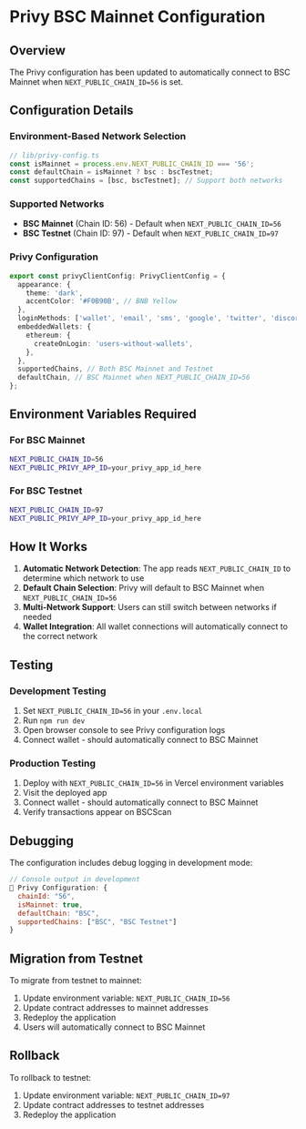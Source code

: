 # Privy BSC Mainnet Configuration

## Overview

The Privy configuration has been updated to automatically connect to BSC Mainnet when `NEXT_PUBLIC_CHAIN_ID=56` is set.

## Configuration Details

### Environment-Based Network Selection

```typescript
// lib/privy-config.ts
const isMainnet = process.env.NEXT_PUBLIC_CHAIN_ID === '56';
const defaultChain = isMainnet ? bsc : bscTestnet;
const supportedChains = [bsc, bscTestnet]; // Support both networks
```

### Supported Networks

- **BSC Mainnet** (Chain ID: 56) - Default when `NEXT_PUBLIC_CHAIN_ID=56`
- **BSC Testnet** (Chain ID: 97) - Default when `NEXT_PUBLIC_CHAIN_ID=97`

### Privy Configuration

```typescript
export const privyClientConfig: PrivyClientConfig = {
  appearance: {
    theme: 'dark',
    accentColor: '#F0B90B', // BNB Yellow
  },
  loginMethods: ['wallet', 'email', 'sms', 'google', 'twitter', 'discord'],
  embeddedWallets: {
    ethereum: {
      createOnLogin: 'users-without-wallets',
    },
  },
  supportedChains, // Both BSC Mainnet and Testnet
  defaultChain, // BSC Mainnet when NEXT_PUBLIC_CHAIN_ID=56
};
```

## Environment Variables Required

### For BSC Mainnet
```bash
NEXT_PUBLIC_CHAIN_ID=56
NEXT_PUBLIC_PRIVY_APP_ID=your_privy_app_id_here
```

### For BSC Testnet
```bash
NEXT_PUBLIC_CHAIN_ID=97
NEXT_PUBLIC_PRIVY_APP_ID=your_privy_app_id_here
```

## How It Works

1. **Automatic Network Detection**: The app reads `NEXT_PUBLIC_CHAIN_ID` to determine which network to use
2. **Default Chain Selection**: Privy will default to BSC Mainnet when `NEXT_PUBLIC_CHAIN_ID=56`
3. **Multi-Network Support**: Users can still switch between networks if needed
4. **Wallet Integration**: All wallet connections will automatically connect to the correct network

## Testing

### Development Testing
1. Set `NEXT_PUBLIC_CHAIN_ID=56` in your `.env.local`
2. Run `npm run dev`
3. Open browser console to see Privy configuration logs
4. Connect wallet - should automatically connect to BSC Mainnet

### Production Testing
1. Deploy with `NEXT_PUBLIC_CHAIN_ID=56` in Vercel environment variables
2. Visit the deployed app
3. Connect wallet - should automatically connect to BSC Mainnet
4. Verify transactions appear on BSCScan

## Debugging

The configuration includes debug logging in development mode:

```javascript
// Console output in development
🔗 Privy Configuration: {
  chainId: "56",
  isMainnet: true,
  defaultChain: "BSC",
  supportedChains: ["BSC", "BSC Testnet"]
}
```

## Migration from Testnet

To migrate from testnet to mainnet:

1. Update environment variable: `NEXT_PUBLIC_CHAIN_ID=56`
2. Update contract addresses to mainnet addresses
3. Redeploy the application
4. Users will automatically connect to BSC Mainnet

## Rollback

To rollback to testnet:

1. Update environment variable: `NEXT_PUBLIC_CHAIN_ID=97`
2. Update contract addresses to testnet addresses
3. Redeploy the application
